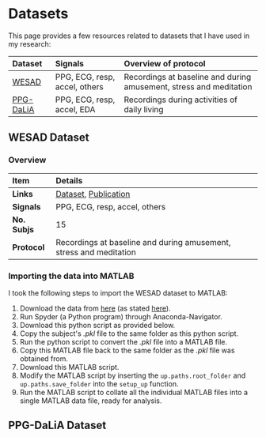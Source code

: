 # Datasets

This page provides a few resources related to datasets that I have used in my research:

| Dataset     | Signals | Overview of protocol | 
| :--- | :--- | :--- |
| [WESAD](#wesad-dataset) | PPG, ECG, resp, accel, others | Recordings at baseline and during amusement, stress and meditation |
| [PPG-DaLiA](#ppg-dalia-dataset) | PPG, ECG, resp, accel, EDA | Recordings during activities of daily living |

## WESAD Dataset

### Overview

 Item | Details 
 :--- | :--- 
 **Links** | [Dataset](https://archive.ics.uci.edu/ml/datasets/WESAD+%28Wearable+Stress+and+Affect+Detection%29), [Publication](https://doi.org/10.1145/3242969.3242985) 
 **Signals** | PPG, ECG, resp, accel, others 
 **No. Subjs** | 15 
 **Protocol** | Recordings at baseline and during amusement, stress and meditation 

### Importing the data into MATLAB

I took the following steps to import the WESAD dataset to MATLAB:

1. Download the data from [here](https://uni-siegen.sciebo.de/s/HGdUkoNlW1Ub0Gx) (as stated [here](https://ubicomp.eti.uni-siegen.de/home/datasets/icmi18/)).
2. Run Spyder (a Python program) through Anaconda-Navigator.
3. Download this python script as provided below.
4. Copy the subject's _.pkl_ file to the same folder as this python script.
5. Run the python script to convert the _.pkl_ file into a MATLAB file.
6. Copy this MATLAB file back to the same folder as the _.pkl_ file was obtained from.
7. Download this MATLAB script.
8. Modify the MATLAB script by inserting the `up.paths.root_folder` and `up.paths.save_folder` into the `setup_up` function.
9. Run the MATLAB script to collate all the individual MATLAB files into a single MATLAB data file, ready for analysis.

## PPG-DaLiA Dataset